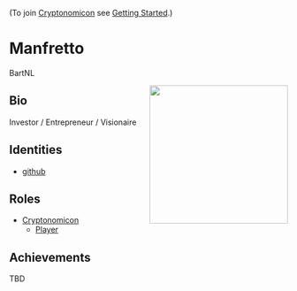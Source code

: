 (To join [Cryptonomicon](https://cryptotechguru.github.io/Cryptonomicon/) see [Getting Started](Getting-Started.md).)

# Manfretto

BartNL

<img align="right" width="250" src="http://i63.tinypic.com/25rntkw.png">

## Bio

Investor / Entrepreneur / Visionaire 

## Identities
* [github](https://github.com/github_id)

## Roles
* [Cryptonomicon](https://cryptotechguru.github.io/Cryptonomicon/)
  * [Player](https://cryptotechguru.github.io/Cryptonomicon/Roles/Player)
  
## Achievements
TBD
